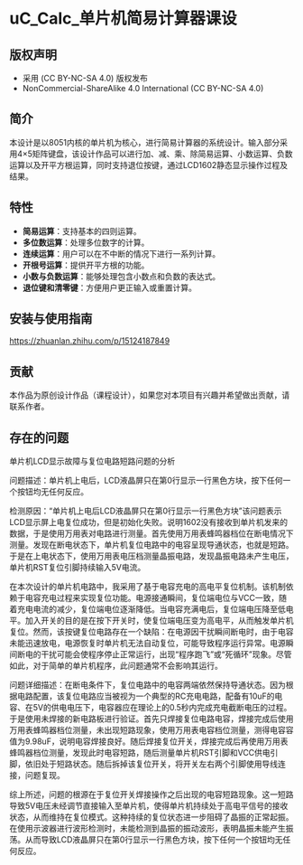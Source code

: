 # uC_Calc_单片机简易计算器课设

## 版权声明
- 采用 (CC BY-NC-SA 4.0) 版权发布
- NonCommercial-ShareAlike 4.0 International (CC BY-NC-SA 4.0)

## 简介

本设计是以8051内核的单片机为核心，进行简易计算器的系统设计。输入部分采用4×5矩阵键盘，该设计作品可以进行加、减、乘、除简易运算、小数运算、负数运算以及开平方根运算，同时支持退位按键，通过LCD1602静态显示操作过程及结果。

## 特性

- **简易运算**：支持基本的四则运算。
- **多位数运算**：处理多位数字的计算。
- **连续运算**：用户可以在不中断的情况下进行一系列计算。
- **开根号运算**：提供开平方根的功能。
- **小数与负数运算**：能够处理包含小数点和负数的表达式。
- **退位键和清零键**：方便用户更正输入或重置计算。

## 安装与使用指南

https://zhuanlan.zhihu.com/p/15124187849


## 贡献

本作品为原创设计作品（课程设计），如果您对本项目有兴趣并希望做出贡献，请联系作者。

## 存在的问题

单片机LCD显示故障与复位电路短路问题的分析

问题描述：单片机上电后，LCD液晶屏只在第0行显示一行黑色方块，按下任何一个按钮均无任何反应。

检测原因：“单片机上电后LCD液晶屏只在第0行显示一行黑色方块”该问题表示LCD显示屏上电复位成功，但是初始化失败。说明1602没有接收到单片机发来的数据，于是使用万用表对电路进行测量。首先使用万用表蜂鸣器档位在断电情况下测量。发现在断电状态下，单片机复位电路中的电容呈现导通状态，也就是短路。于是在上电状态下，使用万用表电压档测量晶振电路，发现晶振电路未产生电压，单片机RST复位引脚持续输入5V电流。

在本次设计的单片机电路中，我采用了基于电容充电的高电平复位机制。该机制依赖于电容充电过程来实现复位功能。电源接通瞬间，复位端电位与VCC一致，随着充电电流的减少，复位端电位逐渐降低。当电容充满电后，复位端电压降至低电平。加入开关的目的是在按下开关时，使复位端电压变为高电平，从而触发单片机复位。然而，该按键复位电路存在一个缺陷：在电源因干扰瞬间断电时，由于电容未能迅速放电，电源恢复时单片机无法自动复位，可能导致程序运行异常。电源瞬间断电的干扰可能会使程序停止正常运行，出现“程序跑飞”或“死循环”现象。尽管如此，对于简单的单片机程序，此问题通常不会影响其运行。

问题详细描述：在断电条件下，复位电路中的电容两端依然保持导通状态。因为根据电路配置，该复位电路应当被视为一个典型的RC充电电路，配备有10uF的电容、在5V的供电电压下，电容器应在理论上的0.5秒内完成充电截断电压的过程。于是使用未焊接的新电路板进行验证。首先只焊接复位电路电容，焊接完成后使用万用表蜂鸣器档位测量，未出现短路现象，使用万用表电容档位测量，测得电容容值为9.98uF，说明电容焊接良好。随后焊接复位开关，焊接完成后再使用万用表蜂鸣器档位测量，发现此时电容短路，随后测量单片机RST引脚和VCC供电引脚，依旧处于短路状态。随后拆掉该复位开关，将开关左右两个引脚使用导线连接，问题复现。

综上所述，问题的根源在于复位开关焊接操作之后出现的电容短路现象。这一短路导致5V电压未经调节直接输入至单片机，使得单片机持续处于高电平信号的接收状态，从而维持在复位模式。这种持续的复位状态进一步阻碍了晶振的正常起振。在使用示波器进行波形检测时，未能检测到晶振的振动波形，表明晶振未能产生振荡。从而导致LCD液晶屏只在第0行显示一行黑色方块，按下任何一个按钮均无任何反应。
